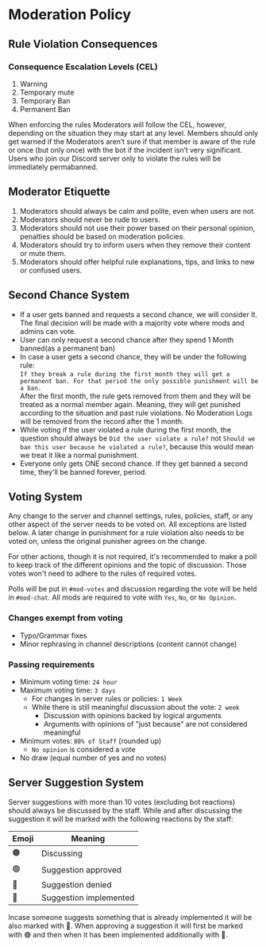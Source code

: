 # Moderation Policy

## Rule Violation Consequences

### **C**onsequence **E**scalation **L**evels (CEL)

1. Warning
2. Temporary mute
3. Temporary Ban
4. Permanent Ban

When enforcing the rules Moderators will follow the CEL, however, depending on the situation they may start at any level. Members should only get warned if the Moderators aren’t sure if that member is aware of the rule or once (but only once) with the bot if the incident isn’t very significant. Users who join our Discord server only to violate the rules will be immediately permabanned.

## Moderator Etiquette

1. Moderators should always be calm and polite, even when users are not.
2. Moderators should never be rude to users.
3. Moderators should not use their power based on their personal opinion, penalties should be based on moderation policies.
4. Moderators should try to inform users when they remove their content or mute them.
5. Moderators should offer helpful rule explanations, tips, and links to new or confused users.

## Second Chance System

- If a user gets banned and requests a second chance, we will consider It. The final decision will be made with a majority vote where mods and admins can vote.
- User can only request a second chance after they spend 1 Month banned(as a permanent ban)
- In case a user gets a second chance, they will be under the following rule: \
  `If they break a rule during the first month they will get a permanent ban. For that period the only possible punishment will be a ban.` \
  After the first month, the rule gets removed from them and they will be treated as a normal member again. Meaning, they will get punished according to the situation and past rule violations. No Moderation Logs will be removed from the record after the 1 month.
- While voting if the user violated a rule during the first month, the question should always be `Did the user violate a rule?` not `Should we ban this user because he violated a rule?`, because this would mean we treat it like a normal punishment.
- Everyone only gets ONE second chance. If they get banned a second time, they'll be banned forever, period.

## Voting System

Any change to the server and channel settings, rules, policies, staff, or any other aspect of the server needs to be voted on. All exceptions are listed below. A later change in punishment for a rule violation also needs to be voted on, unless the original punisher agrees on the change.

For other actions, though it is not required, it's recommended to make a poll to keep track of the different opinions and the topic of discussion. Those votes won't need to adhere to the rules of required votes.

Polls will be put in `#mod-votes` and discussion regarding the vote will be held in `#mod-chat`. All mods are required to vote with `Yes`, `No`, or `No Opinion`.

### Changes exempt from voting

- Typo/Grammar fixes
- Minor rephrasing in channel descriptions (content cannot change)

### Passing requirements

- Minimum voting time: `24 hour`
- Maximum voting time: `3 days`
  - For changes in server rules or policies: `1 Week`
  - While there is still meaningful discussion about the vote: `2 week`
    - Discussion with opinions backed by logical arguments
    - Arguments with opinions of "just because" are not considered meaningful
- Minimum votes: `80% of Staff` (rounded up)
  - `No opinion` is considered a vote
- No draw (equal number of yes and no votes)

## Server Suggestion System

Server suggestions with more than 10 votes (excluding bot reactions) should always be discussed by the staff. While and after discussing the suggestion it will be marked with the following reactions by the staff:

| Emoji | Meaning                |
| ----- | ---------------------- |
| 🟠    | Discussing             |
| 🟢    | Suggestion approved    |
| 🔴    | Suggestion denied      |
| 🔵    | Suggestion implemented |

Incase someone suggests something that is already implemented it will be also marked with 🔵.
When approving a suggestion it will first be marked with 🟢 and then when it has been implemented additionally with 🔵.

